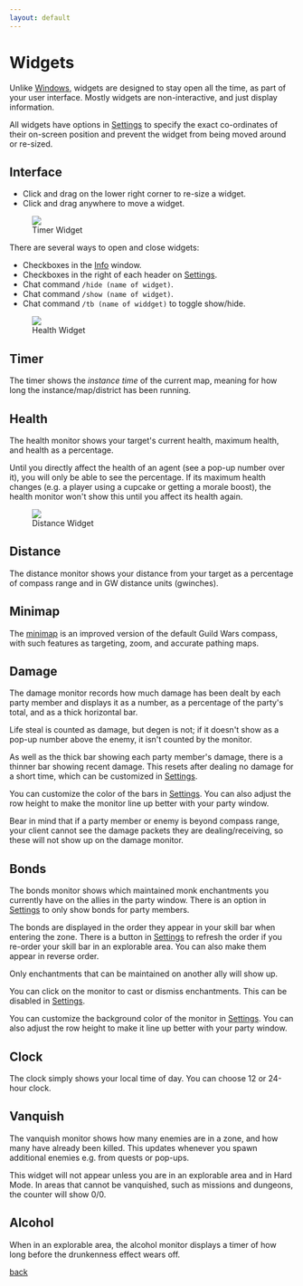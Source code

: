 ```yaml
---
layout: default
---
```


# Widgets
Unlike [Windows](windows), widgets are designed to stay open all the time, as part of your user interface. Mostly widgets are non-interactive, and just display information.

All widgets have options in [Settings](settings) to specify the exact co-ordinates of their on-screen position and prevent the widget from being moved around or re-sized.

## Interface
* Click and drag on the lower right corner to re-size a widget.
* Click and drag anywhere to move a widget.

<figure>
<img src="https://user-images.githubusercontent.com/11432831/28233476-fa86197c-68ab-11e7-85ac-f9c21f4e30db.PNG"/>
<figcaption>Timer Widget</figcaption>
</figure>
  
There are several ways to open and close widgets:
* Checkboxes in the [Info](info) window.
* Checkboxes in the right of each header on [Settings](settings).
* Chat command `/hide (name of widget)`.
* Chat command `/show (name of widget)`.
* Chat command `/tb (name of widdget)` to toggle show/hide.

<figure>
<img src="https://user-images.githubusercontent.com/11432831/28233454-decaf91e-68ab-11e7-8547-e584bd499628.PNG"/>
<figcaption>Health Widget</figcaption>
</figure>

## Timer
The timer shows the *instance time* of the current map, meaning for how long the instance/map/district has been running.

## Health
The health monitor shows your target's current health, maximum health, and health as a percentage.

Until you directly affect the health of an agent (see a pop-up number over it), you will only be able to see the percentage. If its maximum health changes (e.g. a player using a cupcake or getting a morale boost), the health monitor won't show this until you affect its health again.

<figure>
<img src="https://user-images.githubusercontent.com/11432831/28233453-dcab43f0-68ab-11e7-9788-c5e39799d0ee.PNG"/>
<figcaption>Distance Widget</figcaption>
</figure>

## Distance
The distance monitor shows your distance from your target as a percentage of compass range and in GW distance units (gwinches).

## Minimap
The [minimap](minimap) is an improved version of the default Guild Wars compass, with such features as targeting, zoom, and accurate pathing maps.

## Damage
The damage monitor records how much damage has been dealt by each party member and displays it as a number, as a percentage of the party's total, and as a thick horizontal bar.

Life steal is counted as damage, but degen is not; if it doesn't show as a pop-up number above the enemy, it isn't counted by the monitor.

As well as the thick bar showing each party member's damage, there is a thinner bar showing recent damage. This resets after dealing no damage for a short time, which can be customized in [Settings](settings).

You can customize the color of the bars in [Settings](settings). You can also adjust the row height to make the monitor line up better with your party window.

Bear in mind that if a party member or enemy is beyond compass range, your client cannot see the damage packets they are dealing/receiving, so these will not show up on the damage monitor.

## Bonds
The bonds monitor shows which maintained monk enchantments you currently have on the allies in the party window. There is an option in [Settings](settings) to only show bonds for party members.

The bonds are displayed in the order they appear in your skill bar when entering the zone. There is a button in [Settings](settings) to refresh the order if you re-order your skill bar in an explorable area. You can also make them appear in reverse order.

Only enchantments that can be maintained on another ally will show up.

You can click on the monitor to cast or dismiss enchantments. This can be disabled in [Settings](settings).

You can customize the background color of the monitor in [Settings](settings). You can also adjust the row height to make it line up better with your party window.

## Clock
The clock simply shows your local time of day. You can choose 12 or 24-hour clock.

## Vanquish
The vanquish monitor shows how many enemies are in a zone, and how many have already been killed. This updates whenever you spawn additional enemies e.g. from quests or pop-ups.

This widget will not appear unless you are in an explorable area and in Hard Mode. In areas that cannot be vanquished, such as missions and dungeons, the counter will show 0/0.

## Alcohol
When in an explorable area, the alcohol monitor displays a timer of how long before the drunkenness effect wears off.

[back](./)
